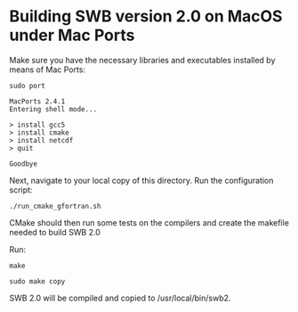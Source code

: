 # Building SWB version 2.0 on MacOS under Mac Ports

Make sure you have the necessary libraries and executables installed by means of Mac Ports:

```
sudo port

MacPorts 2.4.1
Entering shell mode...

> install gcc5
> install cmake
> install netcdf
> quit

Goodbye
```

Next, navigate to your local copy of this directory. Run the configuration script:

```
./run_cmake_gfortran.sh
```

CMake should then run some tests on the compilers and create the makefile needed to build SWB 2.0

Run:

```
make

sudo make copy
```

SWB 2.0 will be compiled and copied to /usr/local/bin/swb2.
